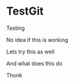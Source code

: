 # TestGit
Testing

No idea if this is working

Lets try this as well



And what does this do

Thonk
